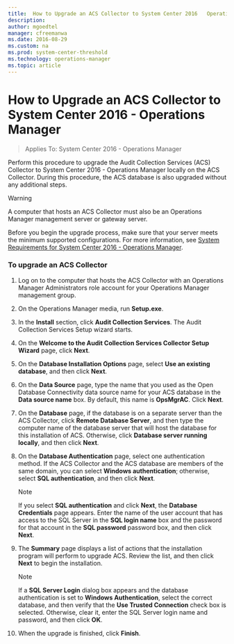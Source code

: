 ```yaml
---
title:  How to Upgrade an ACS Collector to System Center 2016   Operations Manager
description:  
author: mgoedtel
manager: cfreemanwa
ms.date: 2016-08-29
ms.custom: na
ms.prod: system-center-threshold
ms.technology: operations-manager
ms.topic: article
---
```



# How to Upgrade an ACS Collector to System Center 2016 - Operations Manager

>Applies To: System Center 2016 - Operations Manager

Perform this procedure to upgrade the Audit Collection Services (ACS) Collector to System Center 2016 - Operations Manager locally on the ACS Collector. During this procedure, the ACS database is also upgraded without any additional steps.

> [!WARNING]
> A computer that hosts an ACS Collector must also be an Operations Manager management server or gateway server.

Before you begin the upgrade process, make sure that your server meets the minimum supported configurations. For more information, see [System Requirements for System Center 2016 - Operations Manager](../plan/system-requirements.md).

### To upgrade an ACS Collector

1.  Log on to the computer that hosts the ACS Collector with an Operations Manager Administrators role account for your Operations Manager management group.

2.  On the Operations Manager media, run **Setup.exe**.

3.  In the **Install** section, click **Audit Collection Services**. The Audit Collection Services Setup wizard starts.

4.  On the **Welcome to the Audit Collection Services Collector Setup Wizard** page, click **Next**.

5.  On the **Database Installation Options** page, select **Use an existing database**, and then click **Next**.

6.  On the **Data Source** page, type the name that you used as the Open Database Connectivity data source name for your ACS database in the **Data source name** box. By default, this name is **OpsMgrAC**. Click **Next**.

7.  On the **Database** page, if the database is on a separate server than the ACS Collector, click **Remote Database Server**, and then type the computer name of the database server that will host the database for this installation of ACS. Otherwise, click **Database server running locally**, and then click **Next**.

8.  On the **Database Authentication** page, select one authentication method. If the ACS Collector and the ACS database are members of the same domain, you can select **Windows authentication**; otherwise, select **SQL authentication**, and then click **Next**.

    > [!NOTE]
    > If you select **SQL authentication** and click **Next**, the **Database Credentials** page appears. Enter the name of the user account that has access to the SQL Server in the **SQL login name**  box and the password for that account in the **SQL password** password box, and then click **Next**.

9. The **Summary** page displays a list of actions that the installation program will perform to upgrade ACS. Review the list, and then click **Next** to begin the installation.

    > [!NOTE]
    > If a **SQL Server Login** dialog box appears and the database authentication is set to **Windows Authentication**, select the correct database, and then verify that the **Use Trusted Connection** check box is selected. Otherwise, clear it, enter the SQL Server login name and password, and then click **OK**.

10. When the upgrade is finished, click **Finish**.



